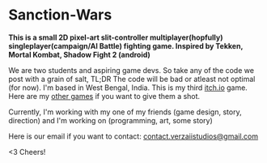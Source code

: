 # Sanction-Wars

**This is a small 2D pixel-art slit-controller multiplayer(hopfully) singleplayer(campaign/AI Battle) fighting game.
Inspired by Tekken, Mortal Kombat, Shadow Fight 2 (android)**

We are two students and aspiring game devs. So take any of the code we post with a grain of salt, TL;DR The code will be bad or atleast not optimal (for now).
I'm based in West Bengal, India. This is my third [itch.io](https://itch.io) game. Here are my [other games](https://verzaii-studios.itch.io/) if you want to give them a shot.

Currently, I'm working with my one of my friends (game design, story, direction) and I'm working on (programming, art, some story)

Here is our email if you want to contact: [contact.verzaiistudios@gmail.com](contact.verzaiistudios@gmail.com)

<3 Cheers!
